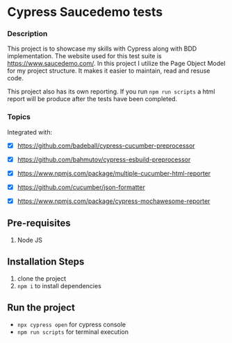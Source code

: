 # Cypress Saucedemo tests

### Description
This project is to showcase my skills with Cypress along with BDD implementation. The website used for this test suite is https://www.saucedemo.com/. In this project I utilize the Page Object Model for my project structure. It makes it easier to maintain, read and resuse code.

This project also has its own reporting. If you run `npm run scripts` a html report will be produce after the tests have been completed.

### Topics

Integrated with:

- [x] https://github.com/badeball/cypress-cucumber-preprocessor
- [x] https://github.com/bahmutov/cypress-esbuild-preprocessor
- [x] https://www.npmjs.com/package/multiple-cucumber-html-reporter
- [x] https://github.com/cucumber/json-formatter
- [x] https://www.npmjs.com/package/cypress-mochawesome-reporter


## Pre-requisites

1. Node JS

## Installation Steps

1. clone the project
2. `npm i` to install dependencies

## Run the project
- `npx cypress open` for cypress console
- `npm run scripts` for terminal execution
